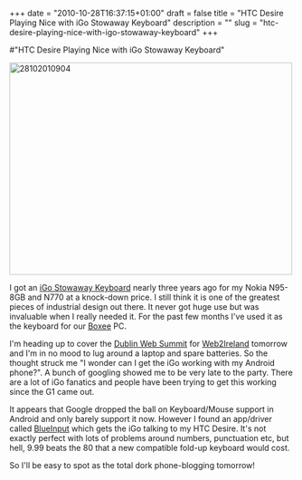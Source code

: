 +++
date = "2010-10-28T16:37:15+01:00"
draft = false
title = "HTC Desire Playing Nice with iGo Stowaway Keyboard"
description = ""
slug = "htc-desire-playing-nice-with-igo-stowaway-keyboard"
+++

#"HTC Desire Playing Nice with iGo Stowaway Keyboard"


 <div class='p_embed p_image_embed'>
<a href="http://getfile6.posterous.com/getfile/files.posterous.com/conoroneill/Wa9fz8yTeSLqDXJaDZ6Fxjcp6MUxSabJsqSQTnD8eLJJP55aHsAKvkgAIVCF/28102010904.jpg.scaled.1000.jpg"><img alt="28102010904" height="375" src="http://getfile5.posterous.com/getfile/files.posterous.com/conoroneill/4AzWW88gsZ0OXsGF8os090vwQD1vo1ho2orKZW4BWSrWFzyhXdftW4qSUCK3/28102010904.jpg.scaled.500.jpg" width="500" /></a>
</div>
<p>I got an <a href="http://www.amazon.com/Stowaway-Ultra-Slim-Bluetooth-Keyboard-Handhelds/dp/B0002OKCXE">iGo Stowaway Keyboard</a> nearly three years ago for my Nokia N95-8GB and N770 at a knock-down price. I still think it is one of the greatest pieces of industrial design out there. It never got huge use but was invaluable when I really needed it. For the past few months I&#39;ve used it as the keyboard for our <a href="http://www.boxee.tv/">Boxee</a> PC.</p><p /><div>I&#39;m heading up to cover the <a href="http://www.dublinwebsummit.com/">Dublin Web Summit</a> for <a href="http://www.web2ireland.org/">Web2Ireland</a> tomorrow and I&#39;m in no mood to lug around a laptop and spare batteries. So the thought struck me &quot;I wonder can I get the iGo working with my Android phone?&quot;. A bunch of googling showed me to be very late to the party. There are a lot of iGo fanatics and people have been trying to get this working since the G1 came out.</div> <p /><div>It appears that Google dropped the ball on Keyboard/Mouse support in Android and only barely support it now. However I found an app/driver called <a href="http://www.teksoftco.com/index.php?section=blueinputandroid">BlueInput</a> which gets the iGo talking to my HTC Desire. It&#39;s not exactly perfect with lots of problems around numbers, punctuation etc, but hell, 9.99 beats the 80 that a new compatible fold-up keyboard would cost.</div> <p /><div>So I&#39;ll be easy to spot as the total dork phone-blogging tomorrow!</div>
 